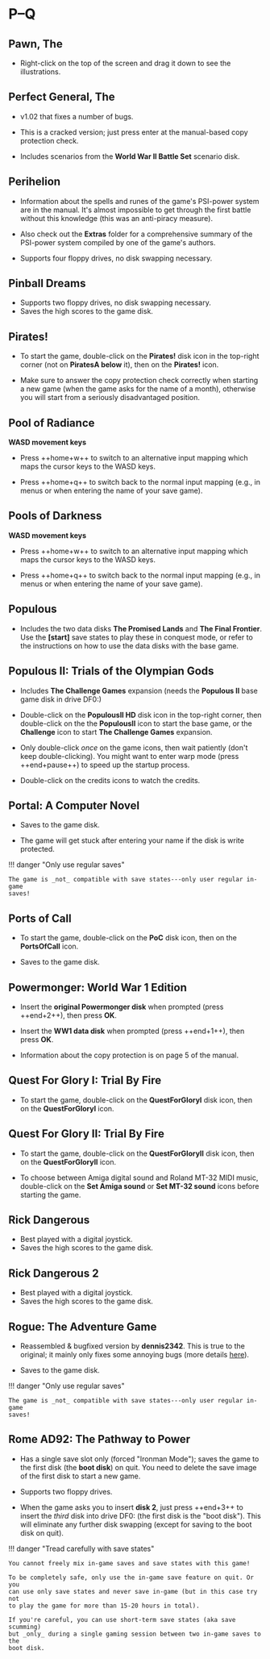 # P–Q

## Pawn, The

- Right-click on the top of the screen and drag it down to see the
  illustrations.


## Perfect General, The

- v1.02 that fixes a number of bugs.

- This is a cracked version; just press enter at the manual-based copy
  protection check.

- Includes scenarios from the **World War II Battle Set** scenario disk.


## Perihelion

- Information about the spells and runes of the game's PSI-power system
  are in the manual. It's almost impossible to get through the first battle
  without this knowledge (this was an anti-piracy measure).

- Also check out the **Extras** folder for a comprehensive summary of the
  PSI-power system compiled by one of the game's authors.

- Supports four floppy drives, no disk swapping necessary.


## Pinball Dreams

- Supports two floppy drives, no disk swapping necessary.
- Saves the high scores to the game disk.


## Pirates!

- To start the game, double-click on the **Pirates!** disk icon in the
  top-right corner (not on **PiratesA below** it), then on the **Pirates!**
  icon.

- Make sure to answer the copy protection check correctly when starting a new
  game (when the game asks for the name of a month), otherwise you will start
  from a seriously disadvantaged position.


## Pool of Radiance

**WASD movement keys**

- Press ++home+w++ to switch to an alternative input mapping which maps the
  cursor keys to the WASD keys.

- Press ++home+q++ to switch back to the normal input mapping (e.g., in menus
  or when entering the name of your save game).


## Pools of Darkness

**WASD movement keys**

- Press ++home+w++ to switch to an alternative input mapping which maps the
  cursor keys to the WASD keys.

- Press ++home+q++ to switch back to the normal input mapping (e.g., in menus
  or when entering the name of your save game).


## Populous

- Includes the two data disks **The Promised Lands** and **The Final
  Frontier**. Use the **[start]** save states to play these in conquest
  mode, or refer to the instructions on how to use the data disks with the
  base game.


## Populous II: Trials of the Olympian Gods

- Includes **The Challenge Games** expansion (needs the **Populous II** base
  game disk in drive DF0:)

- Double-click on the **PopulousII HD** disk icon in the top-right corner,
  then double-click on the the **PopulousII** icon to start the base game, or
  the **Challenge** icon to start **The Challenge Games** expansion.

- Only double-click _once_ on the game icons, then wait patiently (don't keep
  double-clicking). You might want to enter warp mode (press ++end+pause++) to
  speed up the startup process.

- Double-click on the credits icons to watch the credits.


## Portal: A Computer Novel

- Saves to the game disk.

- The game will get stuck after entering your name if the disk is write
  protected.

!!! danger "Only use regular saves"

    The game is _not_ compatible with save states---only user regular in-game
    saves!


## Ports of Call

- To start the game, double-click on the **PoC** disk icon, then on the
  **PortsOfCall** icon.

- Saves to the game disk.


## Powermonger: World War 1 Edition

- Insert the **original Powermonger disk** when prompted (press
  ++end+2++), then press **OK**.

- Insert the **WW1 data disk** when prompted (press ++end+1++), then press
  **OK**.

- Information about the copy protection is on page 5 of the manual.


## Quest For Glory I: Trial By Fire

- To start the game, double-click on the **QuestForGloryI** disk icon, then on
  the **QuestForGloryI** icon.


## Quest For Glory II: Trial By Fire

- To start the game, double-click on the **QuestForGloryII** disk icon, then
  on the **QuestForGloryII** icon.

- To choose between Amiga digital sound and Roland MT-32 MIDI music,
  double-click on the **Set Amiga sound** or **Set MT-32 sound** icons
  before starting the game.


## Rick Dangerous

- Best played with a digital joystick.
- Saves the high scores to the game disk.


## Rick Dangerous 2

- Best played with a digital joystick.
- Saves the high scores to the game disk.


## Rogue: The Adventure Game

- Reassembled & bugfixed version by **dennis2342**. This is true to the
  original; it mainly only fixes some annoying bugs (more details
  [here](https://github.com/denis2342/Rogue)).

- Saves to the game disk.

!!! danger "Only use regular saves"

    The game is _not_ compatible with save states---only user regular in-game
    saves!


## Rome AD92: The Pathway to Power

- Has a single save slot only (forced "Ironman Mode"); saves the game to the
  first disk (the **boot disk**) on quit. You need to delete the save image of
  the first disk to start a new game.

- Supports two floppy drives.

- When the game asks you to insert **disk 2**, just press ++end+3++ to insert
  the _third_ disk into drive DF0: (the first disk is the "boot disk"). This
  will eliminate any further disk swapping (except for saving to the boot
  disk on quit).
 
!!! danger "Tread carefully with save states"

    You cannot freely mix in-game saves and save states with this game!

    To be completely safe, only use the in-game save feature on quit. Or you
    can use only save states and never save in-game (but in this case try not
    to play the game for more than 15-20 hours in total).

    If you're careful, you can use short-term save states (aka save scumming)
    but _only_ during a single gaming session between two in-game saves to the
    boot disk.

